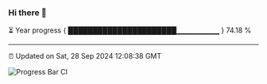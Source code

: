 ### Hi there 👋

⏳ Year progress { ██████████████████████▁▁▁▁▁▁▁▁ } 74.18 %

---

⏰ Updated on Sat, 28 Sep 2024 12:08:38 GMT

![Progress Bar CI](https://github.com/EinsPommes/EinsPommes/blob/main/.github/workflows/main.yml)
